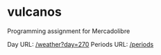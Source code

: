 # vulcanos
Programming assignment for Mercadolibre

Day URL: <a href="/weather?day=270" target="_blank">/weather?day=270</a>
Periods URL: <a href="/periods" target="_blank">/periods</a>
